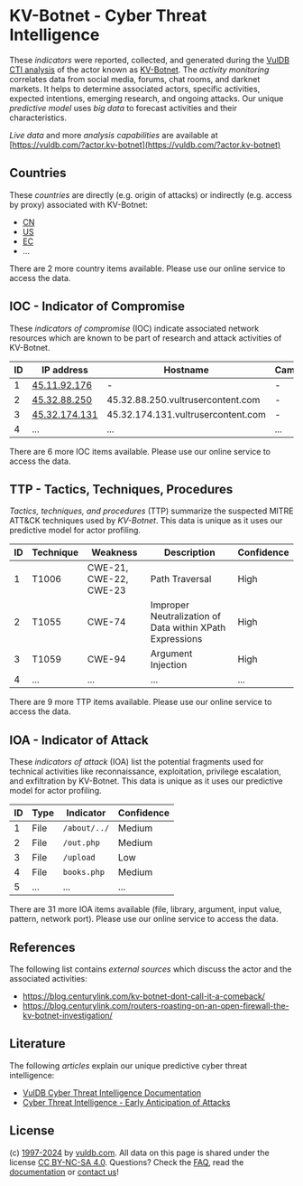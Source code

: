 # KV-Botnet - Cyber Threat Intelligence

These _indicators_ were reported, collected, and generated during the [VulDB CTI analysis](https://vuldb.com/?kb.cti) of the actor known as [KV-Botnet](https://vuldb.com/?actor.kv-botnet). The _activity monitoring_ correlates data from social media, forums, chat rooms, and darknet markets. It helps to determine associated actors, specific activities, expected intentions, emerging research, and ongoing attacks. Our unique _predictive model_ uses _big data_ to forecast activities and their characteristics.

_Live data_ and more _analysis capabilities_ are available at [https://vuldb.com/?actor.kv-botnet](https://vuldb.com/?actor.kv-botnet)

## Countries

These _countries_ are directly (e.g. origin of attacks) or indirectly (e.g. access by proxy) associated with KV-Botnet:

* [CN](https://vuldb.com/?country.cn)
* [US](https://vuldb.com/?country.us)
* [EC](https://vuldb.com/?country.ec)
* ...

There are 2 more country items available. Please use our online service to access the data.

## IOC - Indicator of Compromise

These _indicators of compromise_ (IOC) indicate associated network resources which are known to be part of research and attack activities of KV-Botnet.

ID | IP address | Hostname | Campaign | Confidence
-- | ---------- | -------- | -------- | ----------
1 | [45.11.92.176](https://vuldb.com/?ip.45.11.92.176) | - | - | High
2 | [45.32.88.250](https://vuldb.com/?ip.45.32.88.250) | 45.32.88.250.vultrusercontent.com | - | Medium
3 | [45.32.174.131](https://vuldb.com/?ip.45.32.174.131) | 45.32.174.131.vultrusercontent.com | - | Medium
4 | ... | ... | ... | ...

There are 6 more IOC items available. Please use our online service to access the data.

## TTP - Tactics, Techniques, Procedures

_Tactics, techniques, and procedures_ (TTP) summarize the suspected MITRE ATT&CK techniques used by _KV-Botnet_. This data is unique as it uses our predictive model for actor profiling.

ID | Technique | Weakness | Description | Confidence
-- | --------- | -------- | ----------- | ----------
1 | T1006 | CWE-21, CWE-22, CWE-23 | Path Traversal | High
2 | T1055 | CWE-74 | Improper Neutralization of Data within XPath Expressions | High
3 | T1059 | CWE-94 | Argument Injection | High
4 | ... | ... | ... | ...

There are 9 more TTP items available. Please use our online service to access the data.

## IOA - Indicator of Attack

These _indicators of attack_ (IOA) list the potential fragments used for technical activities like reconnaissance, exploitation, privilege escalation, and exfiltration by KV-Botnet. This data is unique as it uses our predictive model for actor profiling.

ID | Type | Indicator | Confidence
-- | ---- | --------- | ----------
1 | File | `/about/../` | Medium
2 | File | `/out.php` | Medium
3 | File | `/upload` | Low
4 | File | `books.php` | Medium
5 | ... | ... | ...

There are 31 more IOA items available (file, library, argument, input value, pattern, network port). Please use our online service to access the data.

## References

The following list contains _external sources_ which discuss the actor and the associated activities:

* https://blog.centurylink.com/kv-botnet-dont-call-it-a-comeback/
* https://blog.centurylink.com/routers-roasting-on-an-open-firewall-the-kv-botnet-investigation/

## Literature

The following _articles_ explain our unique predictive cyber threat intelligence:

* [VulDB Cyber Threat Intelligence Documentation](https://vuldb.com/?kb.cti)
* [Cyber Threat Intelligence - Early Anticipation of Attacks](https://www.scip.ch/en/?labs.20201022)

## License

(c) [1997-2024](https://vuldb.com/?kb.changelog) by [vuldb.com](https://vuldb.com/?kb.about). All data on this page is shared under the license [CC BY-NC-SA 4.0](https://creativecommons.org/licenses/by-nc-sa/4.0/). Questions? Check the [FAQ](https://vuldb.com/?kb.faq), read the [documentation](https://vuldb.com/?kb) or [contact us](https://vuldb.com/?contact)!
